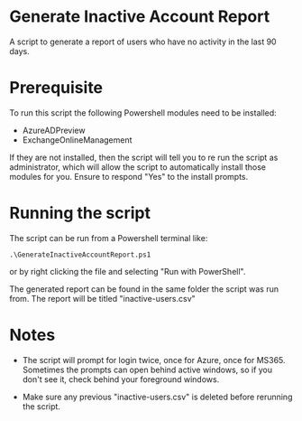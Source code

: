 # Generate Inactive Account Report
A script to generate a report of users who have no activity in the last 90 days.

# Prerequisite
To run this script the following Powershell modules need to be installed:
- AzureADPreview
- ExchangeOnlineManagement

If they are not installed, then the script will tell you to re run the script as administrator, which will allow the script to automatically install those modules for you. Ensure to respond "Yes" to the install prompts.

# Running the script
The script can be run from a Powershell terminal like:
```
.\GenerateInactiveAccountReport.ps1
```
or by right clicking the file and selecting "Run with PowerShell".

The generated report can be found in the same folder the script was run from. The report will be titled "inactive-users.csv"

# Notes
- The script will prompt for login twice, once for Azure, once for MS365. Sometimes the prompts can open behind active windows, so if you don't see it, check behind your foreground windows.

- Make sure any previous "inactive-users.csv" is deleted before rerunning the script.